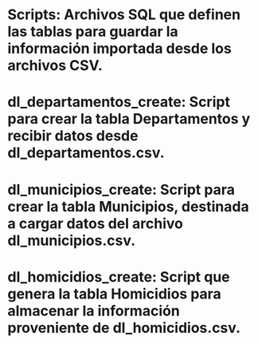 # Scripts: Archivos SQL que definen las tablas para guardar la información importada desde los archivos CSV.

# dl_departamentos_create: Script para crear la tabla Departamentos y recibir datos desde dl_departamentos.csv.
# dl_municipios_create: Script para crear la tabla Municipios, destinada a cargar datos del archivo dl_municipios.csv.
# dl_homicidios_create: Script que genera la tabla Homicidios para almacenar la información proveniente de dl_homicidios.csv.

